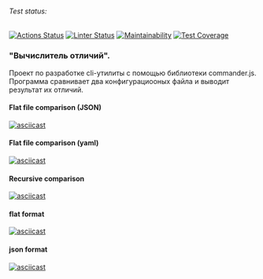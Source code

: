 ###### Test status:
[![Actions Status](https://github.com/natakhrom/frontend-project-lvl2/workflows/hexlet-check/badge.svg)](https://github.com/natakhrom/frontend-project-lvl2/actions)
[![Linter Status](https://github.com/natakhrom/frontend-project-lvl2/actions/workflows/secondProject.yml/badge.svg)](https://github.com/natakhrom/frontend-project-lvl2/actions)
[![Maintainability](https://api.codeclimate.com/v1/badges/51f2b6759338846909a3/maintainability)](https://codeclimate.com/github/natakhrom/frontend-project-lvl2/maintainability)
[![Test Coverage](https://api.codeclimate.com/v1/badges/51f2b6759338846909a3/test_coverage)](https://codeclimate.com/github/natakhrom/frontend-project-lvl2/test_coverage)

### "Вычислитель отличий".
Проект по разработке cli-утилиты с помощью библиотеки commander.js.
Программа сравнивает два конфигурациооных файла и выводит результат их отличий.

#### Flat file comparison (JSON)
[![asciicast](https://asciinema.org/a/XSMXJIIDfHpdrHoq3KvIPUMK7.svg)](https://asciinema.org/a/XSMXJIIDfHpdrHoq3KvIPUMK7)

#### Flat file comparison (yaml)
[![asciicast](https://asciinema.org/a/vvxerta4QekejKVtnUPPosfeL.svg)](https://asciinema.org/a/vvxerta4QekejKVtnUPPosfeL)

#### Recursive comparison
[![asciicast](https://asciinema.org/a/e9LDo4Pih6CC8bErnjxCJNXHS.svg)](https://asciinema.org/a/e9LDo4Pih6CC8bErnjxCJNXHS)

#### flat format
[![asciicast](https://asciinema.org/a/ycBGFRB7iBNoBzbzTiQGylXd5.svg)](https://asciinema.org/a/ycBGFRB7iBNoBzbzTiQGylXd5)

#### json format
[![asciicast](https://asciinema.org/a/KVZT12NzqlrmgZwcsNUuZQGTB.svg)](https://asciinema.org/a/KVZT12NzqlrmgZwcsNUuZQGTB)